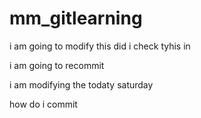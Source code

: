 # mm_gitlearning

i am going to modify this
did i check tyhis in

i am going to recommit

i am modifying the todaty saturday

how do i commit


